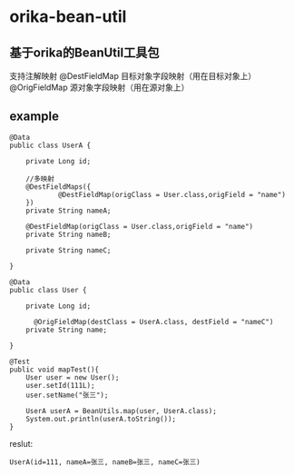 # orika-bean-util
基于orika的BeanUtil工具包
---
支持注解映射
@DestFieldMap 目标对象字段映射（用在目标对象上）
@OrigFieldMap 源对象字段映射（用在源对象上）

## example
```
@Data
public class UserA {

    private Long id;

    //多映射
    @DestFieldMaps({
            @DestFieldMap(origClass = User.class,origField = "name")
    })
    private String nameA;

    @DestFieldMap(origClass = User.class,origField = "name")
    private String nameB;

	private String nameC;

}

@Data
public class User {

    private Long id;

	  @OrigFieldMap(destClass = UserA.class, destField = "nameC")
    private String name;

}

@Test
public void mapTest(){
    User user = new User();
    user.setId(111L);
    user.setName("张三");

    UserA userA = BeanUtils.map(user, UserA.class);
    System.out.println(userA.toString());
}
```
reslut:
```
UserA(id=111, nameA=张三, nameB=张三, nameC=张三)
```

